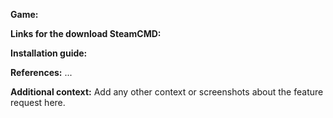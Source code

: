 
**Game:** 


**Links for the download SteamCMD:**


**Installation guide:**


 **References:**
...

**Additional context:**
Add any other context or screenshots about the feature request here.
